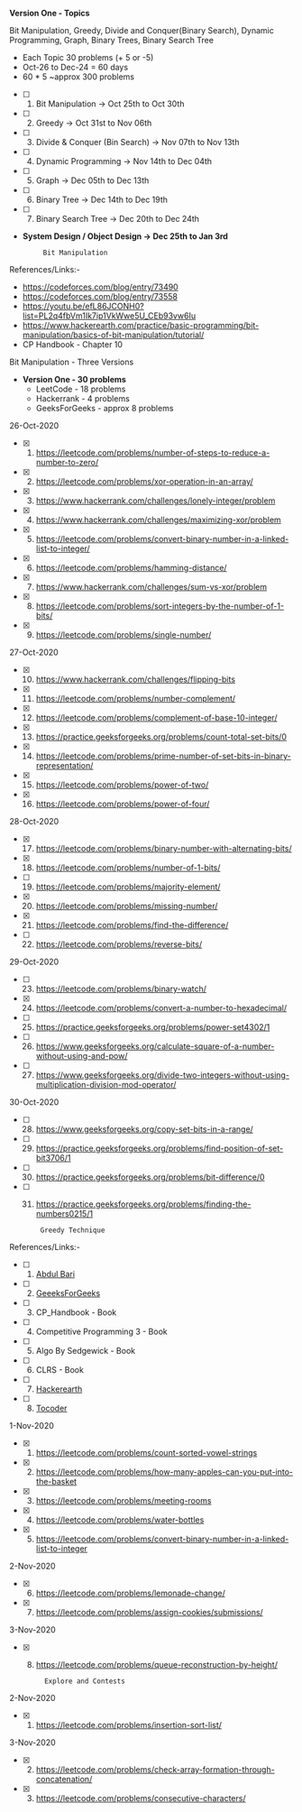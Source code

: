 
**Version One - Topics**

Bit Manipulation, Greedy, Divide and Conquer(Binary Search), Dynamic Programming,
Graph, Binary Trees, Binary Search Tree

* Each Topic 30 problems (+ 5 or -5)
* Oct-26 to Dec-24 = 60 days
* 60 * 5 ~approx 300 problems

- [ ] 1. Bit Manipulation                  -> Oct 25th to Oct 30th
- [ ] 2. Greedy                            -> Oct 31st to Nov 06th
- [ ] 3. Divide & Conquer (Bin Search)     -> Nov 07th to Nov 13th
- [ ] 4. Dynamic Programming               -> Nov 14th to Dec 04th
- [ ] 5. Graph                             -> Dec 05th to Dec 13th
- [ ] 6. Binary Tree                       -> Dec 14th to Dec 19th
- [ ] 7. Binary Search Tree                -> Dec 20th to Dec 24th
* **System Design / Object Design     -> Dec 25th to Jan 3rd**


           Bit Manipulation

References/Links:-
* https://codeforces.com/blog/entry/73490
* https://codeforces.com/blog/entry/73558
* https://youtu.be/efL86JCONH0?list=PL2q4fbVm1Ik7ip1VkWwe5U_CEb93vw6Iu
* https://www.hackerearth.com/practice/basic-programming/bit-manipulation/basics-of-bit-manipulation/tutorial/
* CP Handbook - Chapter 10

Bit Manipulation - Three Versions
* **Version One - 30 problems**
    * LeetCode   		- 18 problems
    * Hackerrank 		-  4 problems
    * GeeksForGeeks 	-  approx 8 problems

26-Oct-2020
- [x] 1. https://leetcode.com/problems/number-of-steps-to-reduce-a-number-to-zero/
- [x] 2. https://leetcode.com/problems/xor-operation-in-an-array/
- [x] 3. https://www.hackerrank.com/challenges/lonely-integer/problem
- [x] 4. https://www.hackerrank.com/challenges/maximizing-xor/problem
- [x] 5. https://leetcode.com/problems/convert-binary-number-in-a-linked-list-to-integer/
- [x] 6. https://leetcode.com/problems/hamming-distance/
- [x] 7. https://www.hackerrank.com/challenges/sum-vs-xor/problem
- [x] 8. https://leetcode.com/problems/sort-integers-by-the-number-of-1-bits/
- [x] 9. https://leetcode.com/problems/single-number/

27-Oct-2020
- [x] 10. https://www.hackerrank.com/challenges/flipping-bits
- [x] 11. https://leetcode.com/problems/number-complement/
- [x] 12. https://leetcode.com/problems/complement-of-base-10-integer/
- [x] 13. https://practice.geeksforgeeks.org/problems/count-total-set-bits/0
- [x] 14. https://leetcode.com/problems/prime-number-of-set-bits-in-binary-representation/
- [x] 15. https://leetcode.com/problems/power-of-two/
- [x] 16. https://leetcode.com/problems/power-of-four/

28-Oct-2020
- [x] 17. https://leetcode.com/problems/binary-number-with-alternating-bits/
- [x] 18. https://leetcode.com/problems/number-of-1-bits/
- [ ] 19. https://leetcode.com/problems/majority-element/
- [x] 20. https://leetcode.com/problems/missing-number/
- [x] 21. https://leetcode.com/problems/find-the-difference/
- [ ] 22. https://leetcode.com/problems/reverse-bits/

29-Oct-2020
- [ ] 23. https://leetcode.com/problems/binary-watch/
- [x] 24. https://leetcode.com/problems/convert-a-number-to-hexadecimal/
- [ ] 25. https://practice.geeksforgeeks.org/problems/power-set4302/1
- [ ] 26. https://www.geeksforgeeks.org/calculate-square-of-a-number-without-using-and-pow/
- [ ] 27. https://www.geeksforgeeks.org/divide-two-integers-without-using-multiplication-division-mod-operator/

30-Oct-2020
- [ ] 28. https://www.geeksforgeeks.org/copy-set-bits-in-a-range/
- [ ] 29. https://practice.geeksforgeeks.org/problems/find-position-of-set-bit3706/1
- [ ] 30. https://practice.geeksforgeeks.org/problems/bit-difference/0
- [ ] 31. https://practice.geeksforgeeks.org/problems/finding-the-numbers0215/1


           Greedy Technique

References/Links:-

- [ ] 1. [Abdul Bari](https://youtu.be/ARvQcqJ_-NY?list=PLfFeAJ-vQopt_S5XlayyvDFL_mi2pGJE3)
- [ ] 2. [GeeeksForGeeks](https://www.geeksforgeeks.org/greedy-algorithms/)
- [ ] 3. CP_Handbook - Book
- [ ] 4. Competitive Programming 3 - Book
- [ ] 5. Algo By Sedgewick - Book
- [ ] 6. CLRS - Book
- [ ] 7. [Hackerearth](https://www.hackerearth.com/practice/algorithms/greedy/basics-of-greedy-algorithms/tutorial/)
- [ ] 8. [Tocoder](https://www.topcoder.com/community/competitive-programming/tutorials/greedy-is-good/)

1-Nov-2020
- [x] 1. https://leetcode.com/problems/count-sorted-vowel-strings
- [x] 2. https://leetcode.com/problems/how-many-apples-can-you-put-into-the-basket
- [x] 3. https://leetcode.com/problems/meeting-rooms
- [x] 4. https://leetcode.com/problems/water-bottles
- [x] 5. https://leetcode.com/problems/convert-binary-number-in-a-linked-list-to-integer

2-Nov-2020
- [x] 6. https://leetcode.com/problems/lemonade-change/
- [x] 7. https://leetcode.com/problems/assign-cookies/submissions/

3-Nov-2020
- [x] 8. https://leetcode.com/problems/queue-reconstruction-by-height/


           Explore and Contests


2-Nov-2020
- [x] 1. https://leetcode.com/problems/insertion-sort-list/

3-Nov-2020
- [x] 2. https://leetcode.com/problems/check-array-formation-through-concatenation/
- [x] 3. https://leetcode.com/problems/consecutive-characters/